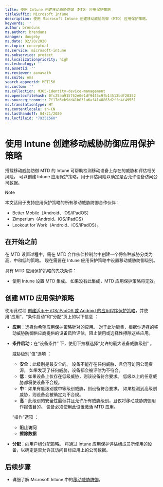 ```yaml
---
title: 使用 Intune 创建移动威胁防御 (MTD) 应用保护策略
titleSuffix: Microsoft Intune
description: 使用 Microsoft Intune 创建移动威胁防御 (MTD) 应用保护策略。
keywords: ''
author: brenduns
ms.author: brenduns
manager: dougeby
ms.date: 02/20/2020
ms.topic: conceptual
ms.service: microsoft-intune
ms.subservice: protect
ms.localizationpriority: high
ms.technology: ''
ms.assetid: ''
ms.reviewer: aanavath
ms.suite: ems
search.appverid: MET150
ms.custom: ''
ms.collection: M365-identity-device-management
ms.openlocfilehash: 0fc25aa915762e0e1df9446c9fb14513bdf20352
ms.sourcegitcommit: 7f17d6eb9dd41b031a6af4148863d2ffc4f49551
ms.translationtype: HT
ms.contentlocale: zh-CN
ms.lasthandoff: 04/21/2020
ms.locfileid: "79351560"
---
```

# <a name="create-mobile-threat-defense-app-protection-policy-with-intune"></a>使用 Intune 创建移动威胁防御应用保护策略

搭载移动威胁防御 MTD 的 Intune 可帮助检测移动设备上存在的威胁和评估相关风险。 可以创建 Intune 应用保护策略，用于评估风险以确定是否允许设备访问公司数据。

> [!NOTE]
> 本文适用于支持应用保护策略的所有移动威胁防御合作伙伴：
>
> - Better Mobile（Android、iOS/iPadOS）
> - Zimperium（Android、iOS/iPadOS）
> - Lookout for Work（Android、iOS/iPadOS）。

## <a name="before-you-begin"></a>在开始之前

在 MTD 设置过程中，需在 MTD 合作伙伴控制台中创建一个将各种威胁分类为高、中和低的策略。 现在需要在 Intune 应用保护策略中设置移动威胁防御级别。

具有 MTD 应用保护策略的先决条件：

- 使用 Intune 设置 MTD 集成。 如果没有此集成，MTD 应用保护策略将无效。

## <a name="to-create-an-mtd-app-protection-policy"></a>创建 MTD 应用保护策略

使用此过程 [创建适用于 iOS/iPadOS 或 Android 的应用程序保护策略](../apps/app-protection-policies.md#app-protection-policies-for-iosipados-and-android-apps)，并使用“应用”、“条件启动”和“分配”页上的以下信息    ：

- **应用**：选择你希望应用保护策略针对的应用。 对于此功能集，根据你选择的移动威胁防御供应商提供的设备风险评估，阻止使用或选择性擦除这些应用。
- **条件启动**：在“设备条件”  下，使用下拉框选择“允许的最大设备威胁级别”  。

  威胁级别“值”选项  ：

  - **安全**：此级别是最安全的。 设备不能存在任何威胁，且仍可访问公司资源。 如果发现了任何威胁，设备都会被评估为不符合。
  - **低**：如果设备上仅存在低级威胁，则该设备符合要求。 低级以上的任意威胁都将使设备不合规。
  - **中**：如果有低级别或中等级别威胁，则设备符合要求。 如果检测到高级别威胁，则设备会被确定为不合规。
  - **高**：此级别的安全性最低并且允许所有威胁级别，且仅将移动威胁防御用作报告目的。 设备必须使用此设置激活 MTD 应用。

  “操作”选项  ：

  - **阻止访问**
  - **擦除数据**

- **分配**：向用户组分配策略。  将通过 Intune 应用保护评估组成员所使用的设备，以确定是否允许其访问目标应用上的公司数据。

## <a name="next-steps"></a>后续步骤

- 详细了解 Microsoft Intune 中的[移动威胁防御](mobile-threat-defense.md)。
